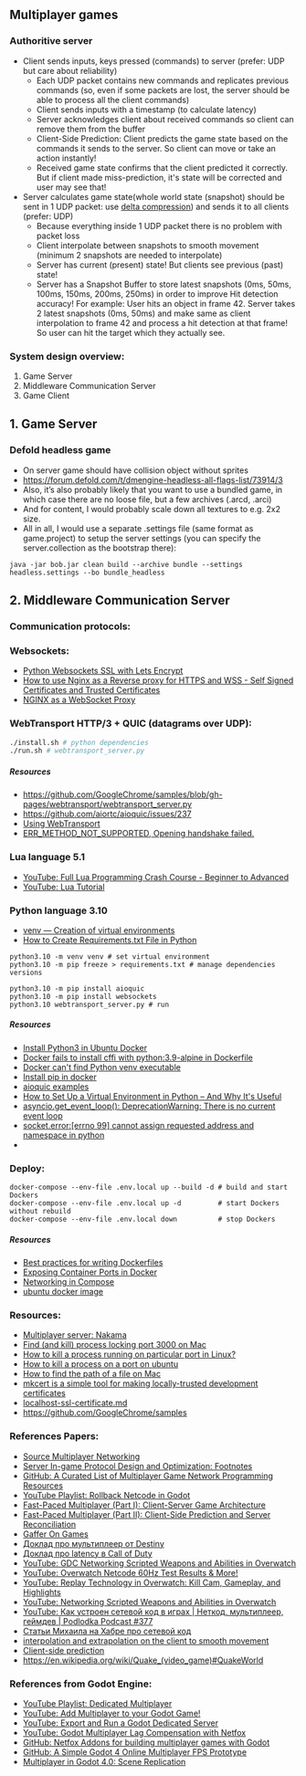 Multiplayer games
---

### Authoritive server
- Client sends inputs, keys pressed (commands) to server (prefer: UDP but care about reliability)
  - Each UDP packet contains new commands and replicates previous commands (so, even if some packets are lost, the server should be able to process all the client commands)
  - Client sends inputs with a timestamp (to calculate latency)
  - Server acknowledges client about received commands so client can remove them from the buffer
  - Client-Side Prediction: Client predicts the game state based on the commands it sends to the server. So client can move or take an action instantly!
  - Received game state confirms that the client predicted it correctly. But if client made miss-prediction, it's state will be corrected and user may see that!
- Server calculates game state(whole world state (snapshot) should be sent in 1 UDP packet: use [delta compression](./docs/delta_compression.md)) and sends it to all clients (prefer: UDP)
  - Because everything inside 1 UDP packet there is no problem with packet loss
  - Client interpolate between snapshots to smooth movement (minimum 2 snapshots are needed to interpolate)
  - Server has current (present) state! But clients see previous (past) state!
  - Server has a Snapshot Buffer to store latest snapshots (0ms, 50ms, 100ms, 150ms, 200ms, 250ms) in order to improve Hit detection accuracy! For example: User hits an object in frame 42. Server takes 2 latest snapshots (0ms, 50ms) and make same as client interpolation to frame 42 and process a hit detection at that frame! So user can hit the target which they actually see.

### System design overview:
1. Game Server
2. Middleware Communication Server
3. Game Client

## 1. Game Server
### Defold headless game
- On server game should have collision object without sprites
- https://forum.defold.com/t/dmengine-headless-all-flags-list/73914/3
- Also, it’s also probably likely that you want to use a bundled game, in which case there are no loose file, but a few archives (.arcd, .arci)
- And for content, I would probably scale down all textures to e.g. 2x2 size.
- All in all, I would use a separate .settings file (same format as game.project) to setup the server settings (you can specify the server.collection as the bootstrap there):
```shell
java -jar bob.jar clean build --archive bundle --settings headless.settings --bo bundle_headless 
```

## 2. Middleware Communication Server
### Communication protocols:
### Websockets:
- [Python Websockets SSL with Lets Encrypt](https://gist.github.com/xprilion/ceab48ec77a70be1d403e396170991e6)
- [How to use Nginx as a Reverse proxy for HTTPS and WSS - Self Signed Certificates and Trusted Certificates](https://www.linkedin.com/pulse/how-use-nginx-reverse-proxy-https-wss-self-signed-ramos-da-silva/)
- [NGINX as a WebSocket Proxy](https://www.nginx.com/blog/websocket-nginx/)

### WebTransport HTTP/3 + QUIC (datagrams over UDP):
```sh
./install.sh # python dependencies
./run.sh # webtransport_server.py
```
##### Resources
- https://github.com/GoogleChrome/samples/blob/gh-pages/webtransport/webtransport_server.py
- https://github.com/aiortc/aioquic/issues/237
- [Using WebTransport](https://developer.chrome.com/en/articles/webtransport/)
- [ERR_METHOD_NOT_SUPPORTED, Opening handshake failed.](https://github.com/aiortc/aioquic/issues/237)

### Lua language 5.1
- [YouTube: Full Lua Programming Crash Course - Beginner to Advanced](https://www.youtube.com/watch?v=1srFmjt1Ib0)
- [YouTube: Lua Tutorial](https://www.youtube.com/watch?v=iMacxZQMPXs)

### Python language 3.10
- [venv — Creation of virtual environments](https://docs.python.org/3/library/venv.html)
- [How to Create Requirements.txt File in Python](https://www.javatpoint.com/how-to-create-requirements-txt-file-in-python)
```shell
python3.10 -m venv venv # set virtual environment
python3.10 -m pip freeze > requirements.txt # manage dependencies versions

python3.10 -m pip install aioquic
python3.10 -m pip install websockets
python3.10 webtransport_server.py # run
```
##### Resources
- [Install Python3 in Ubuntu Docker](https://jdhao.github.io/2021/01/17/install_python3_in_ubuntu_docker/)
- [Docker fails to install cffi with python:3.9-alpine in Dockerfile](https://stackoverflow.com/questions/71372066/docker-fails-to-install-cffi-with-python3-9-alpine-in-dockerfile)
- [Docker can't find Python venv executable](https://stackoverflow.com/questions/72468361/docker-cant-find-python-venv-executable)
- [Install pip in docker](https://stackoverflow.com/questions/36611052/install-pip-in-docker)
- [aioquic examples](https://github.com/aiortc/aioquic/tree/main/examples)
- [How to Set Up a Virtual Environment in Python – And Why It's Useful](https://www.freecodecamp.org/news/how-to-setup-virtual-environments-in-python/)
- [asyncio.get_event_loop(): DeprecationWarning: There is no current event loop](https://stackoverflow.com/questions/73361664/asyncio-get-event-loop-deprecationwarning-there-is-no-current-event-loop)
- [socket.error:[errno 99] cannot assign requested address and namespace in python](https://stackoverflow.com/questions/19246103/socket-errorerrno-99-cannot-assign-requested-address-and-namespace-in-python)
- 

### Deploy:
```shell
docker-compose --env-file .env.local up --build -d # build and start Dockers
docker-compose --env-file .env.local up -d         # start Dockers without rebuild
docker-compose --env-file .env.local down          # stop Dockers
```

##### Resources
- [Best practices for writing Dockerfiles](https://docs.docker.com/develop/develop-images/dockerfile_best-practices/)
- [Exposing Container Ports in Docker](https://blog.knoldus.com/exposing-container-ports-in-docker/)
- [Networking in Compose](https://docs.docker.com/compose/networking/)
- [ubuntu docker image](https://hub.docker.com/_/ubuntu/tags?page=1&name=22)

### Resources:
- [Multiplayer server: Nakama](server/Nakama.md)
- [Find (and kill) process locking port 3000 on Mac](https://stackoverflow.com/questions/3855127/find-and-kill-process-locking-port-3000-on-mac)
- [How to kill a process running on particular port in Linux?](https://stackoverflow.com/questions/11583562/how-to-kill-a-process-running-on-particular-port-in-linux)
- [How to kill a process on a port on ubuntu](https://stackoverflow.com/questions/9346211/how-to-kill-a-process-on-a-port-on-ubuntu)
- [How to find the path of a file on Mac](https://setapp.com/how-to/how-to-find-the-path-of-a-file-in-mac)
- [mkcert is a simple tool for making locally-trusted development certificates](https://github.com/FiloSottile/mkcert)
- [localhost-ssl-certificate.md](https://gist.github.com/ethicka/27c36c975a5c2cbbd1874bc78bab61c4)
- https://github.com/GoogleChrome/samples

### References Papers:
- [Source Multiplayer Networking](https://developer.valvesoftware.com/wiki/Source_Multiplayer_Networking)
- [Server In-game Protocol Design and Optimization: Footnotes](https://developer.valvesoftware.com/wiki/Latency_Compensating_Methods_in_Client/Server_In-game_Protocol_Design_and_Optimization#Footnotes)
- [GitHub: A Curated List of Multiplayer Game Network Programming Resources](https://github.com/ThusSpokeNomad/GameNetworkingResources)
- [YouTube Playlist: Rollback Netcode in Godot](https://youtube.com/playlist?list=PLCBLMvLIundBXwTa6gwlOUNc29_9btoir&si=2YQN2EW5xAbOrU1d)
- [Fast-Paced Multiplayer (Part I): Client-Server Game Architecture](https://www.gabrielgambetta.com/client-server-game-architecture.html)
- [Fast-Paced Multiplayer (Part II): Client-Side Prediction and Server Reconciliation](https://www.gabrielgambetta.com/client-side-prediction-server-reconciliation.html)
- [Gaffer On Games](https://gafferongames.com/)
- [Доклад про мультиплеер от Destiny](https://www.gdcvault.com/play/1022246/Shared-World-Shooter-Destiny-s)
- [Доклад про latency в Call of Duty](https://gdcvault.com/play/1023220/Fighting-Latency-on-Call-of)
- [YouTube: GDC Networking Scripted Weapons and Abilities in Overwatch](https://www.youtube.com/watch?v=odSBJ49rzDo)
- [YouTube: Overwatch Netcode 60Hz Test Results & More!](https://www.youtube.com/watch?v=H0zbpPCdhGk)
- [YouTube: Replay Technology in Overwatch: Kill Cam, Gameplay, and Highlights](https://www.youtube.com/watch?v=W4oZq4tn57w)
- [YouTube: Networking Scripted Weapons and Abilities in Overwatch](https://www.youtube.com/watch?v=ScyZjcjTlA4)
- [YouTube: Как устроен сетевой код в играх | Неткод, мультиплеер, геймдев | Podlodka Podcast #377](https://youtu.be/Hf1_0RCrw7o?si=PcQQfhb0syLi-LSM)
- [Статьи Михаила на Хабре про сетевой код](https://habr.com/ru/users/marsermd/publications/articles/)
- [interpolation and extrapolation on the client to smooth movement](https://www.google.com/search?q=interpolation+and+extrapolation+on+the+client+to+smooth+movement&oq=interpolation+and+extrapolation+on+the+client+to+smooth+movement&gs_lcrp=EgZjaHJvbWUyBggAEEUYOTIHCAEQIRiPAtIBCDU2OTlqMGo3qAIAsAIA&sourceid=chrome&ie=UTF-8)
- [Client-side prediction](https://en.wikipedia.org/wiki/Client-side_prediction)
- https://en.wikipedia.org/wiki/Quake_(video_game)#QuakeWorld

### References from Godot Engine:
- [YouTube Playlist: Dedicated Multiplayer](https://youtube.com/playlist?list=PLZ-54sd-DMAKU8Neo5KsVmq8KtoDkfi4s&si=diFKwNYeEH_FNBYd)
- [YouTube: Add Multiplayer to your Godot Game!](https://youtu.be/V4a_J38XdHk?si=9ZJCS1iRwI4bBTK7)
- [YouTube: Export and Run a Godot Dedicated Server](https://www.youtube.com/watch?v=jgJuX04cq7k)
- [YouTube: Godot Multiplayer Lag Compensation with Netfox](https://youtu.be/GqHTNmRspjU?si=EzmM4nZoJ2KWfsJA)
- [GitHub: Netfox Addons for building multiplayer games with Godot](https://github.com/foxssake/netfox/discussions)
- [GitHub: A Simple Godot 4 Online Multiplayer FPS Prototype](https://github.com/devloglogan/MultiplayerFPSTutorial)
- [Multiplayer in Godot 4.0: Scene Replication](https://godotengine.org/article/multiplayer-in-godot-4-0-scene-replication/)

